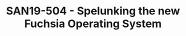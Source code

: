 ---
categories:
- san19
description: Join us for a session long tour of Fuchsia a new open source operating
  system that features Zircon a microkernel derived from Little Kernel. It purports
  to scale from embedded RTOS to mobile desktop. But does it really? During the session
  well explore whats there, take a few peaks of source code (its public), glean some
  wisdom of the design (fuchsia.dev) and by the end leave you with an appreciation
  of the possibilities represented by the project. <br /> <br /> Note Google is not
  in any way associated with this presentation. Materials are derived from publicly
  available information.
image:
  featured: 'true'
  path: /assets/images/featured-images/san19/SAN19-504.png
session_attendee_num: '21'
session_id: SAN19-504
session_room: Pacific Room (Keynote)
session_slot:
  end_time: '2019-09-27 08:55:00'
  start_time: '2019-09-27 08:30:00'
session_speakers:
- speaker_bio: ''
  speaker_company: ''
  speaker_image: /assets/images/speakers/placeholder.jpg
  speaker_location: ''
  speaker_name: Tom Gall
  speaker_position: ''
  speaker_url: ''
  speaker_username: tom_gall.1zvaflf5
session_track: Other
tag: session
tags:
- Android
- ' Boot Architecture'
title: SAN19-504 - Spelunking the new Fuchsia Operating System
---